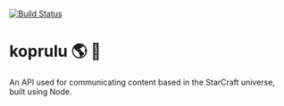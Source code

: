 [![Build Status](https://travis-ci.org/mpaauw/koprulu.svg?branch=master)](https://travis-ci.org/mpaauw/koprulu)

# koprulu :earth_americas:  :stars:
An API used for communicating content based in the StarCraft universe, built using Node.
